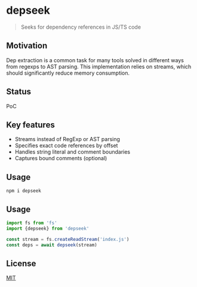 # depseek
> Seeks for dependency references in JS/TS code

## Motivation
Dep extraction is a common task for many tools solved in different ways from regexps to AST parsing.
This implementation relies on streams, which should significantly reduce memory consumption.

## Status
PoC

## Key features
* Streams instead of RegExp or AST parsing
* Specifies exact code references by offset
* Handles string literal and comment boundaries
* Captures bound comments (optional)

## Usage
```shell
npm i depseek
```

## Usage
```js
import fs from 'fs'
import {depseek} from 'depseek'

const stream = fs.createReadStream('index.js')
const deps = await depseek(stream)
```

## License
[MIT](./LICENSE)
